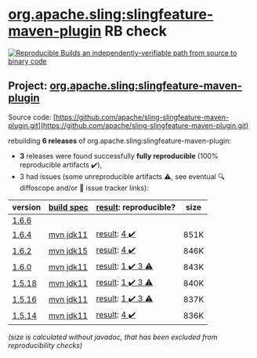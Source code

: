 [org.apache.sling:slingfeature-maven-plugin](https://search.maven.org/artifact/org.apache.sling/slingfeature-maven-plugin/) RB check
=======

[![Reproducible Builds](https://reproducible-builds.org/images/logos/rb.svg) an independently-verifiable path from source to binary code](https://reproducible-builds.org/)

## Project: [org.apache.sling:slingfeature-maven-plugin](https://search.maven.org/artifact/org.apache.sling/slingfeature-maven-plugin/)

Source code: [https://github.com/apache/sling-slingfeature-maven-plugin.git](https://github.com/apache/sling-slingfeature-maven-plugin.git)

rebuilding **6 releases** of org.apache.sling:slingfeature-maven-plugin:
- **3** releases were found successfully **fully reproducible** (100% reproducible artifacts :heavy_check_mark:),
- 3 had issues (some unreproducible artifacts :warning:, see eventual :mag: diffoscope and/or :memo: issue tracker links):

| version | [build spec](/BUILDSPEC.md) | [result](https://reproducible-builds.org/docs/jvm/): reproducible? | size |
| -- | --------- | ------ | -- |
| [1.6.6](https://search.maven.org/artifact/org.apache.sling/slingfeature-maven-plugin/1.6.6/pom) | | | |
| [1.6.4](https://search.maven.org/artifact/org.apache.sling/slingfeature-maven-plugin/1.6.4/pom) | [mvn jdk11](slingfeature-maven-plugin-1.6.4.buildspec) | [result](slingfeature-maven-plugin-1.6.4.buildinfo): [4 :heavy_check_mark: ](slingfeature-maven-plugin-1.6.4.buildcompare) | 851K |
| [1.6.2](https://search.maven.org/artifact/org.apache.sling/slingfeature-maven-plugin/1.6.2/pom) | [mvn jdk15](slingfeature-maven-plugin-1.6.2.buildspec) | [result](slingfeature-maven-plugin-1.6.2.buildinfo): [4 :heavy_check_mark: ](slingfeature-maven-plugin-1.6.2.buildcompare) | 846K |
| [1.6.0](https://search.maven.org/artifact/org.apache.sling/slingfeature-maven-plugin/1.6.0/pom) | [mvn jdk11](slingfeature-maven-plugin-1.6.0.buildspec) | [result](slingfeature-maven-plugin-1.6.0.buildinfo): [1 :heavy_check_mark:  3 :warning:](slingfeature-maven-plugin-1.6.0.buildcompare) | 843K |
| [1.5.18](https://search.maven.org/artifact/org.apache.sling/slingfeature-maven-plugin/1.5.18/pom) | [mvn jdk11](slingfeature-maven-plugin-1.5.18.buildspec) | [result](slingfeature-maven-plugin-1.5.18.buildinfo): [1 :heavy_check_mark:  3 :warning:](slingfeature-maven-plugin-1.5.18.buildcompare) | 840K |
| [1.5.16](https://search.maven.org/artifact/org.apache.sling/slingfeature-maven-plugin/1.5.16/pom) | [mvn jdk11](slingfeature-maven-plugin-1.5.16.buildspec) | [result](slingfeature-maven-plugin-1.5.16.buildinfo): [1 :heavy_check_mark:  3 :warning:](slingfeature-maven-plugin-1.5.16.buildcompare) | 837K |
| [1.5.14](https://search.maven.org/artifact/org.apache.sling/slingfeature-maven-plugin/1.5.14/pom) | [mvn jdk11](slingfeature-maven-plugin-1.5.14.buildspec) | [result](slingfeature-maven-plugin-1.5.14.buildinfo): [4 :heavy_check_mark: ](slingfeature-maven-plugin-1.5.14.buildcompare) | 836K |

<i>(size is calculated without javadoc, that has been excluded from reproducibility checks)</i>
